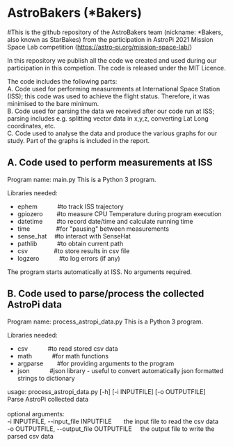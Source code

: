 # AstroBakers (*Bakers)
#This is the github repository of the AstroBakers team (nickname: *Bakers, also known as StarBakes) from the participation in AstroPi 2021 Mission Space Lab competition (https://astro-pi.org/mission-space-lab/)

In this repository we publish all the code we created and used during our participation in this competion. 
The code is released under the MIT Licence. 

The code includes the following parts:  
A. Code used for performing measurements at International Space Station (ISS); this code was used to achieve the flight status. Therefore, it was minimised to the bare minimum.  
B. Code used for parsing the data we received after our code run at ISS; parsing includes e.g. splitting vector data in x,y,z, converting Lat Long coordinates, etc.   
C. Code used to analyse the data and produce the various graphs for our study. Part of the graphs is included in the report.  

A. Code used to perform measurements at ISS
-------------------------------------------
Program name: main.py
This is a Python 3 program. 

Libraries needed: 
- ephem     &emsp;&emsp;&emsp;#to track ISS trajectory
- gpiozero  &emsp;&emsp;#to measure CPU Temperature during program execution 
- datetime  &emsp;&emsp;#to record date/time and calculate running time
- time      &emsp;&emsp;&emsp;&emsp;#for "pausing" between measurements
- sense_hat &emsp;#to interact with SenseHat
- pathlib   &emsp;&emsp;&emsp;#to obtain current path
- csv       &emsp;&emsp;&emsp;&emsp;#to store results in csv file 
- logzero   &emsp;&emsp;&emsp;#to log errors (if any)

The program starts automatically at ISS. No arguments required. 

B. Code used to parse/process the collected AstroPi data
--------------------------------------------------------
Program name: process_astropi_data.py
This is a Python 3 program.

Libraries needed:
- csv       &emsp;&emsp;&emsp;#to read stored csv data
- math      &emsp;&emsp;&emsp;#for math functions
- argparse  &emsp;&emsp;#for providing arguments to the program
- json      &emsp;&emsp;&emsp;#json library - useful to convert automatically json formatted strings to dictionary

usage: process_astropi_data.py [-h] [-i INPUTFILE] [-o OUTPUTFILE]
<br /> 
Parse AstroPi collected data<br /> 
<br /> 
optional arguments:<br /> 
  -i INPUTFILE, --input_file INPUTFILE&nbsp;&nbsp;&nbsp;&nbsp;&nbsp;&nbsp;&nbsp;the input file to read the csv data<br /> 
  -o OUTPUTFILE, --output_file OUTPUTFILE&nbsp;&nbsp;&nbsp;&nbsp;&nbsp;the output file to write the parsed csv data

